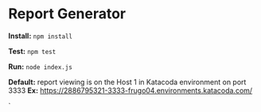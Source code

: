 # Report Generator

**Install:** `npm install`

**Test:** `npm test`

**Run:** `node index.js`

**Default:** report viewing is on the Host 1 in Katacoda environment on port 3333
**Ex:**  https://2886795321-3333-frugo04.environments.katacoda.com/

`
